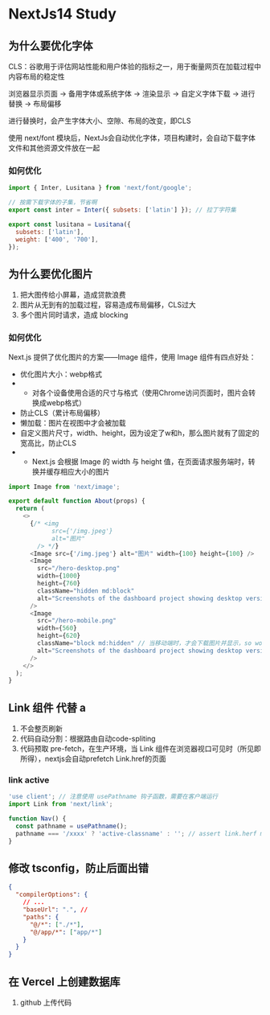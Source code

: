# NextJs14 Study

## 为什么要优化字体

CLS：谷歌用于评估网站性能和用户体验的指标之一，用于衡量网页在加载过程中内容布局的稳定性

浏览器显示页面 -> 备用字体或系统字体 -> 渲染显示 -> 自定义字体下载 -> 进行替换 -> 布局偏移

进行替换时，会产生字体大小、空隙、布局的改变，即CLS

使用 next/font 模块后，NextJs会自动优化字体，项目构建时，会自动下载字体文件和其他资源文件放在一起

### 如何优化

```javascript
import { Inter, Lusitana } from 'next/font/google';

// 按需下载字体的子集，节省啊
export const inter = Inter({ subsets: ['latin'] }); // 拉丁字符集

export const lusitana = Lusitana({
  subsets: ['latin'],
  weight: ['400', '700'],
});
```

## 为什么要优化图片

1. 把大图传给小屏幕，造成贷款浪费
2. 图片从无到有的加载过程，容易造成布局偏移，CLS过大
3. 多个图片同时请求，造成 blocking

### 如何优化

Next.js 提供了优化图片的方案——Image 组件，使用 Image 组件有四点好处：

- 优化图片大小：webp格式
- - 对各个设备使用合适的尺寸与格式（使用Chrome访问页面时，图片会转换成webp格式）
- 防止CLS（累计布局偏移）
- 懒加载：图片在视图中才会被加载
- 自定义图片尺寸，width、height，因为设定了w和h，那么图片就有了固定的宽高比，防止CLS
- - Next.js 会根据 Image 的 width 与 height 值，在页面请求服务端时，转换并缓存相应大小的图片

```javascript
import Image from 'next/image';

export default function About(props) {
  return (
    <>
      {/* <img
            src={'/img.jpeg'}
            alt="图片"
        /> */}
      <Image src={'/img.jpeg'} alt="图片" width={100} height={100} />
      <Image
        src="/hero-desktop.png"
        width={1000}
        height={760}
        className="hidden md:block"
        alt="Screenshots of the dashboard project showing desktop version"
      />
      <Image
        src="/hero-mobile.png"
        width={560}
        height={620}
        className="block md:hidden" // 当移动端时，才会下载图片并显示，so wonderful
        alt="Screenshots of the dashboard project showing desktop version"
      />
    </>
  );
}
```

## Link 组件 代替 a

1. 不会整页刷新
2. 代码自动分割：根据路由自动code-spliting
3. 代码预取 pre-fetch，在生产环境，当 Link 组件在浏览器视口可见时（所见即所得），nextjs会自动prefetch Link.href的页面

### link active

```javascript
'use client'; // 注意使用 usePathname 钩子函数，需要在客户端运行
import Link from 'next/link';

function Nav() {
  const pathname = usePathname();
  pathname === '/xxxx' ? 'active-classname' : ''; // assert link.herf matches the pathname or not.
}
```

## 修改 tsconfig，防止后面出错

```json
{
  "compilerOptions": {
    // ...
    "baseUrl": ".", //
    "paths": {
      "@/*": ["./*"],
      "@/app/*": ["app/*"]
    }
  }
}
```

## 在 Vercel 上创建数据库

1. github 上传代码
